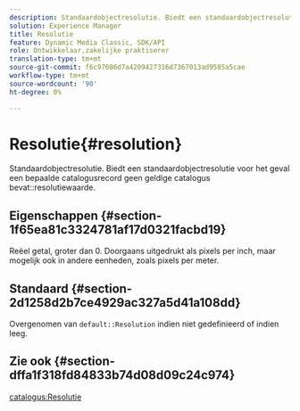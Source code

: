 ```yaml
---
description: Standaardobjectresolutie. Biedt een standaardobjectresolutie voor het geval een bepaalde catalogusrecord geen geldige waarde voor Resolutie van catalogus bevat.
solution: Experience Manager
title: Resolutie
feature: Dynamic Media Classic, SDK/API
role: Ontwikkelaar,zakelijke praktiserer
translation-type: tm+mt
source-git-commit: f6c97606d7a4209427316d7367013ad9585a5cae
workflow-type: tm+mt
source-wordcount: '90'
ht-degree: 0%

---
```



# Resolutie{#resolution}

Standaardobjectresolutie. Biedt een standaardobjectresolutie voor het geval een bepaalde catalogusrecord geen geldige catalogus bevat::resolutiewaarde.

## Eigenschappen {#section-1f65ea81c3324781af17d0321facbd19}

Reëel getal, groter dan 0. Doorgaans uitgedrukt als pixels per inch, maar mogelijk ook in andere eenheden, zoals pixels per meter.

## Standaard {#section-2d1258d2b7ce4929ac327a5d41a108dd}

Overgenomen van `default::Resolution` indien niet gedefinieerd of indien leeg.

## Zie ook {#section-dffa1f318fd84833b74d08d09c24c974}

[catalogus:Resolutie](../../../../../is-api/image-catalog/image-serving-api-ref/c-image-catalog-reference/c-image-svg-data-reference/c-image-data-reference/r-resolution-cat.md#reference-de489f5f36b64bd0831749546f8728e1)
